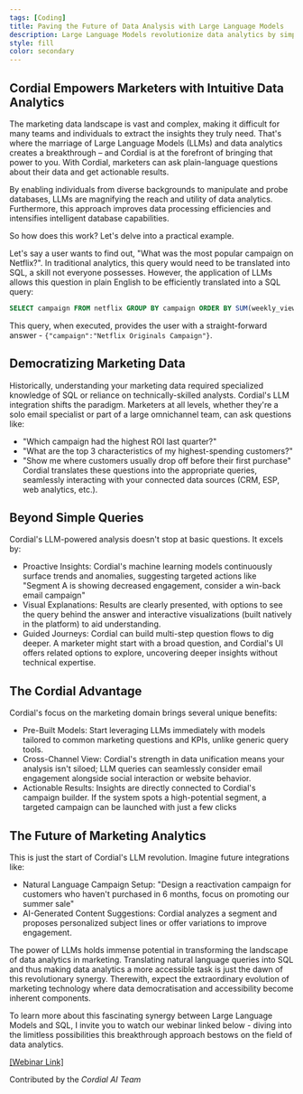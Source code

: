 ```yaml
---
tags: [Coding]
title: Paving the Future of Data Analysis with Large Language Models
description: Large Language Models revolutionize data analytics by simplifying SQL queries.
style: fill
color: secondary
---
```


## Cordial Empowers Marketers with Intuitive Data Analytics

The marketing data landscape is vast and complex, making it difficult for many teams and individuals to extract the insights they truly need. That's where the marriage of Large Language Models (LLMs) and data analytics creates a breakthrough – and Cordial is at the forefront of bringing that power to you. With Cordial, marketers can ask plain-language questions about their data and get actionable results.

By enabling individuals from diverse backgrounds to manipulate and probe databases, LLMs are magnifying the reach and utility of data analytics. Furthermore, this approach improves data processing efficiencies and intensifies intelligent database capabilities.

So how does this work? Let's delve into a practical example.

Let's say a user wants to find out, "What was the most popular campaign on Netflix?". In traditional analytics, this query would need to be translated into SQL, a skill not everyone possesses. However, the application of LLMs allows this question in plain English to be efficiently translated into a SQL query:

```sql
SELECT campaign FROM netflix GROUP BY campaign ORDER BY SUM(weekly_views) DESC LIMIT 1
```
This query, when executed, provides the user with a straight-forward answer - `{"campaign":"Netflix Originals Campaign"}`.

## Democratizing Marketing Data

Historically, understanding your marketing data required specialized knowledge of SQL or reliance on technically-skilled analysts. Cordial's LLM integration shifts the paradigm. Marketers at all levels, whether they're a solo email specialist or part of a large omnichannel team, can ask questions like:

- "Which campaign had the highest ROI last quarter?"
- "What are the top 3 characteristics of my highest-spending customers?"
- "Show me where customers usually drop off before their first purchase"
Cordial translates these questions into the appropriate queries, seamlessly interacting with your connected data sources (CRM, ESP, web analytics, etc.).


## Beyond Simple Queries

Cordial's LLM-powered analysis doesn't stop at basic questions. It excels by:

- Proactive Insights: Cordial's machine learning models continuously surface trends and anomalies, suggesting targeted actions like "Segment A is showing decreased engagement, consider a win-back email campaign"
- Visual Explanations: Results are clearly presented, with options to see the query behind the answer and interactive visualizations (built natively in the platform) to aid understanding.
- Guided Journeys: Cordial can build multi-step question flows to dig deeper. A marketer might start with a broad question, and Cordial's UI offers related options to explore, uncovering deeper insights without technical expertise.

## The Cordial Advantage

Cordial's focus on the marketing domain brings several unique benefits:

- Pre-Built Models: Start leveraging LLMs immediately with models tailored to common marketing questions and KPIs, unlike generic query tools.
- Cross-Channel View: Cordial's strength in data unification means your analysis isn't siloed; LLM queries can seamlessly consider email engagement alongside social interaction or website behavior.
- Actionable Results: Insights are directly connected to Cordial's campaign builder. If the system spots a high-potential segment, a targeted campaign can be launched with just a few clicks

## The Future of Marketing Analytics

This is just the start of Cordial's LLM revolution. Imagine future integrations like:

- Natural Language Campaign Setup: "Design a reactivation campaign for customers who haven't purchased in 6 months, focus on promoting our summer sale"
- AI-Generated Content Suggestions: Cordial analyzes a segment and proposes personalized subject lines or offer variations to improve engagement.

The power of LLMs holds immense potential in transforming the landscape of data analytics in marketing. Translating natural language queries into SQL and thus making data analytics a more accessible task is just the dawn of this revolutionary synergy. Therewith, expect the extraordinary evolution of marketing technology where data democratisation and accessibility become inherent components.  

To learn more about this fascinating synergy between Large Language Models and SQL, I invite you to watch our webinar linked below - diving into the limitless possibilities this breakthrough approach bestows on the field of data analytics.

[[Webinar Link]](https://datahack.analyticsvidhya.com/contest/datahour-natural-language-to-sql-analyzing-netflix-movies-with-llms/)

Contributed by the *Cordial AI Team*